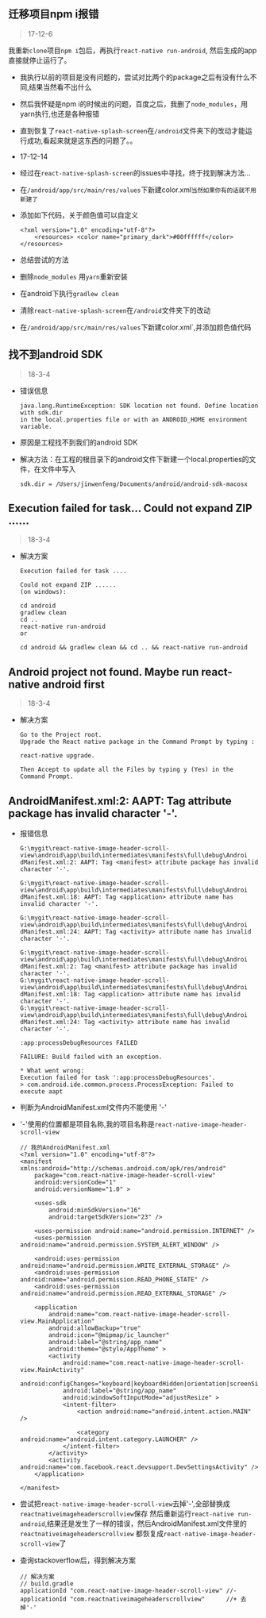 ## 迁移项目npm i报错 
> 17-12-6 

我重新`clone`项目`npm i`包后，再执行`react-native run-android`,
然后生成的app直接就停止运行了。

*   我执行以前的项目是没有问题的，尝试对比两个的package之后有没有什么不同,结果当然看不出什么
*   然后我怀疑是npm i的时候出的问题，百度之后，我删了`node_modules`，用yarn执行,也还是各种报错
*   直到恢复了`react-native-splash-screen`在`/android`文件夹下的改动才能运行成功,看起来就是这东西的问题了。。
*   17-12-14
*   经过在`react-native-splash-screen`的issues中寻找，终于找到解决方法...
*   在`/android/app/src/main/res/values`下新建color.xml`当然如果你有的话就不用新建了`
*   添加如下代码，关于颜色值可以自定义
  
        <?xml version="1.0" encoding="utf-8"?>
            <resources> <color name="primary_dark">#00ffffff</color>
        </resources>
        
*   总结尝试的方法
*   删除`node_modules` 用`yarn`重新安装
*   在android下执行`gradlew clean`
*   清除`react-native-splash-screen`在`/android`文件夹下的改动
*   在`/android/app/src/main/res/values`下新建color.xml`,并添加颜色值代码

## 找不到android SDK
> 18-3-4
*   错误信息

        java.lang.RuntimeException: SDK location not found. Define location with sdk.dir 
        in the local.properties file or with an ANDROID_HOME environment variable.

*   原因是工程找不到我们的android SDK

*   解决方法：在工程的根目录下的android文件下新建一个local.properties的文件，在文件中写入

        sdk.dir = /Users/jinwenfeng/Documents/android/android-sdk-macosx
    
## Execution failed for task... Could not expand ZIP ......
> 18-3-4

*   解决方案

        Execution failed for task ....
        
        Could not expand ZIP ......
        (on windows):
         
        cd android 
        gradlew clean 
        cd ..
        react-native run-android
        or
         
        cd android && gradlew clean && cd .. && react-native run-android

## Android project not found. Maybe run react-native android first
> 18-3-4
*   解决方案

        Go to the Project root.
        Upgrade the React native package in the Command Prompt by typing :
        
        react-native upgrade.
        
        Then Accept to update all the Files by typing y (Yes) in the Command Prompt.
    
    
## AndroidManifest.xml:2: AAPT: Tag <manifest> attribute package has invalid character '-'.                    

*   报错信息

        G:\mygit\react-native-image-header-scroll-view\android\app\build\intermediates\manifests\full\debug\Androi
        dManifest.xml:2: AAPT: Tag <manifest> attribute package has invalid character '-'.                        
                                                                                                                  
        G:\mygit\react-native-image-header-scroll-view\android\app\build\intermediates\manifests\full\debug\Androi
        dManifest.xml:18: AAPT: Tag <application> attribute name has invalid character '-'.                       
                                                                                                                  
        G:\mygit\react-native-image-header-scroll-view\android\app\build\intermediates\manifests\full\debug\Androi
        dManifest.xml:24: AAPT: Tag <activity> attribute name has invalid character '-'.                          
                                                                                                                  
        G:\mygit\react-native-image-header-scroll-view\android\app\build\intermediates\manifests\full\debug\Androi
        dManifest.xml:2: Tag <manifest> attribute package has invalid character '-'.                              
        G:\mygit\react-native-image-header-scroll-view\android\app\build\intermediates\manifests\full\debug\Androi
        dManifest.xml:18: Tag <application> attribute name has invalid character '-'.                             
        G:\mygit\react-native-image-header-scroll-view\android\app\build\intermediates\manifests\full\debug\Androi
        dManifest.xml:24: Tag <activity> attribute name has invalid character '-'.                                
                                                                                                                  
        :app:processDebugResources FAILED                                                                         
                                                                                                                  
        FAILURE: Build failed with an exception.                                                                  
                                                                                                                  
        * What went wrong:                                                                                        
        Execution failed for task ':app:processDebugResources'.                                                   
        > com.android.ide.common.process.ProcessException: Failed to execute aapt     
    
*   判断为AndroidManifest.xml文件内不能使用 '-'
*   '-'使用的位置都是项目名称,我的项目名称是`react-native-image-header-scroll-view`

        // 我的AndroidManifest.xml
        <?xml version="1.0" encoding="utf-8"?>
        <manifest xmlns:android="http://schemas.android.com/apk/res/android"
            package="com.react-native-image-header-scroll-view"
            android:versionCode="1"
            android:versionName="1.0" >
        
            <uses-sdk
                android:minSdkVersion="16"
                android:targetSdkVersion="23" />
        
            <uses-permission android:name="android.permission.INTERNET" />
            <uses-permission android:name="android.permission.SYSTEM_ALERT_WINDOW" />
        
            <android:uses-permission android:name="android.permission.WRITE_EXTERNAL_STORAGE" />
            <android:uses-permission android:name="android.permission.READ_PHONE_STATE" />
            <android:uses-permission android:name="android.permission.READ_EXTERNAL_STORAGE" />
        
            <application
                android:name="com.react-native-image-header-scroll-view.MainApplication"
                android:allowBackup="true"
                android:icon="@mipmap/ic_launcher"
                android:label="@string/app_name"
                android:theme="@style/AppTheme" >
                <activity
                    android:name="com.react-native-image-header-scroll-view.MainActivity"
                    android:configChanges="keyboard|keyboardHidden|orientation|screenSize"
                    android:label="@string/app_name"
                    android:windowSoftInputMode="adjustResize" >
                    <intent-filter>
                        <action android:name="android.intent.action.MAIN" />
        
                        <category android:name="android.intent.category.LAUNCHER" />
                    </intent-filter>
                </activity>
                <activity android:name="com.facebook.react.devsupport.DevSettingsActivity" />
            </application>
        
        </manifest>
    
*   尝试把`react-native-image-header-scroll-view`去掉'-',全部替换成`reactnativeimageheaderscrollview`保存
然后重新运行`react-native run-android`,结果还是发生了一样的错误，然后AndroidManifest.xml文件里的`reactnativeimageheaderscrollview`
都恢复成`react-native-image-header-scroll-view`了
*   查询stackoverflow后，得到解决方案

        // 解决方案
        // build.gradle
        applicationId "com.react-native-image-header-scroll-view" //-
        applicationId "com.reactnativeimageheaderscrollview"      //+ 去掉'-'
    